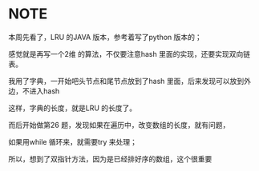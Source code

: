 # NOTE
本周先看了，LRU 的JAVA 版本，参考着写了python 版本的；

感觉就是再写一个2维 的算法，不仅要注意hash 里面的实现，还要实现双向链表。

我用了字典，一开始吧头节点和尾节点放到了hash 里面，后来发现可以放到外边，不进入hash

这样，字典的长度，就是LRU 的长度了。


而后开始做第26 题，发现如果在遍历中，改变数组的长度，就有问题，

如果用while 循环来，就需要try 来处理；

所以，想到了双指针方法，因为是已经排好序的数组，这个很重要
  


